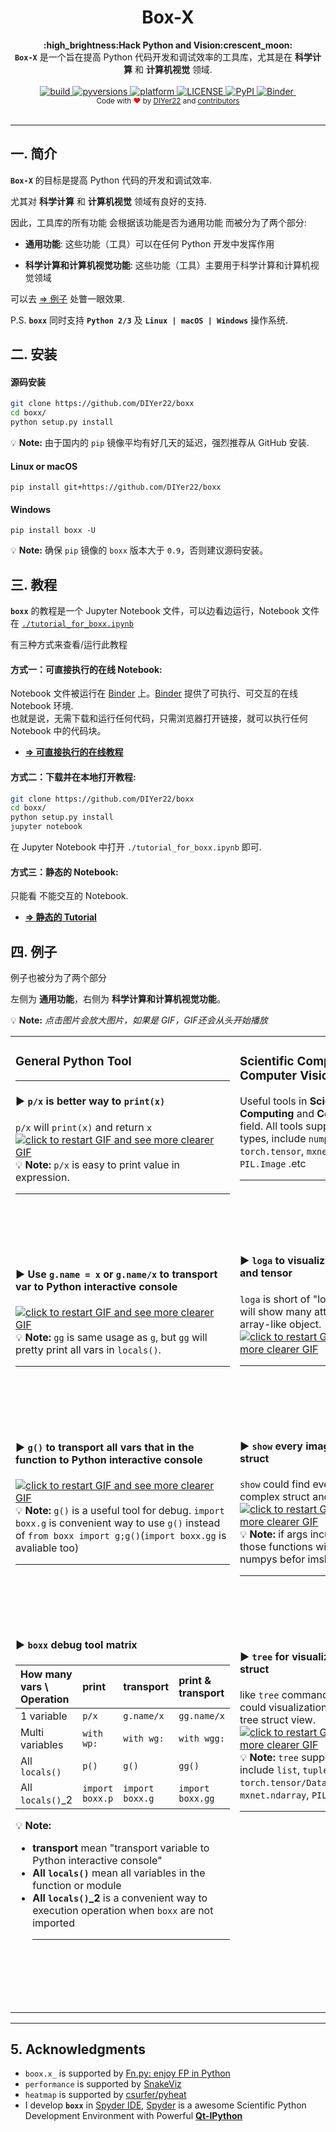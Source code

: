 

<h1 align="center">Box-X</h1>

<div align="center">
  <strong>:high_brightness:Hack Python and Vision:crescent_moon:</strong>
</div>

<div align="center">
  <strong><code>Box-X</code></strong> 是一个旨在提高 Python 代码开发和调试效率的工具库，尤其是在  <strong>科学计算</strong> 和 <strong>计算机视觉</strong> 领域.
</div>

<br/>

<div align="center">
  

  <!-- Build Status -->
  <a href="https://travis-ci.org/DIYer22/boxx">
    <img src="https://img.shields.io/badge/build-passing-brightgreen.svg" alt="build">
  </a>
  
  <!-- pyversions -->
  <a href="https://pypi.python.org/pypi/boxx">
    <img src="https://img.shields.io/pypi/pyversions/boxx.svg" alt="pyversions">
  </a>
  <!-- platform -->
  <a href="">
    <img src="https://img.shields.io/badge/platform-linux%20%7C%20osx%20%7C%20win-blue.svg" alt="platform">
  </a>
  <!-- License -->
  <a href="https://www.github.com/DIYer22/boxx">
    <img src="https://img.shields.io/pypi/l/boxx.svg" alt="LICENSE">
  </a>
  <!-- Version -->
  <a href="https://pypi.python.org/pypi/boxx">
    <img src="https://img.shields.io/pypi/v/boxx.svg" alt="PyPI">
  </a>
  <!-- Binder -->
  <a href="https://mybinder.org/v2/gh/DIYer22/boxx/master?filepath=tutorial_for_boxx.ipynb">
    <img src="https://mybinder.org/badge.svg" alt="Binder">
  </a>
  <!--  -->
  <a href="">
    <img src="" alt="">
  </a>

</div>


<div align="center">
  <sub>Code with <span style="color:red">❤︎</span> by
  <a href="https://github.com/DIYer22">DIYer22</a> and
  <a href="https://github.com/DIYer22/boxx/graphs/contributors">
    contributors
  </a>
  </sub>
</div>

<br/>


---
## 一. 简介

**`Box-X`** 的目标是提高 Python 代码的开发和调试效率.    

尤其对 **科学计算** 和 **计算机视觉** 领域有良好的支持. 

因此，工具库的所有功能 会根据该功能是否为通用功能 而被分为了两个部分:    
 * **通用功能**: 这些功能（工具）可以在任何 Python 开发中发挥作用

 * **科学计算和计算机视觉功能**: 这些功能（工具）主要用于科学计算和计算机视觉领域
 
可以去 [=> 例子](#四-例子) 处瞥一眼效果.

P.S. **`boxx`** 同时支持 **`Python 2/3`** 及 **`Linux | macOS | Windows`** 操作系统.

## 二. 安装


#### 源码安装
```bash
git clone https://github.com/DIYer22/boxx
cd boxx/
python setup.py install
```
💡 **Note:** 由于国内的 `pip` 镜像平均有好几天的延迟，强烈推荐从 GitHub 安装.

#### Linux or macOS
```
pip install git+https://github.com/DIYer22/boxx
```

#### Windows
```
pip install boxx -U
```
💡 **Note:** 确保 `pip` 镜像的 `boxx` 版本大于 `0.9`，否则建议源码安装。
## 三. 教程

**`boxx`** 的教程是一个 Jupyter Notebook 文件，可以边看边运行，Notebook 文件在 [`./tutorial_for_boxx.ipynb`](./tutorial_for_boxx.ipynb)

有三种方式来查看/运行此教程
#### 方式一：可直接执行的在线 Notebook: 
Notebook 文件被运行在 [Binder](https://mybinder.org) 上。[Binder](https://mybinder.org) 提供了可执行、可交互的在线 Notebook 环境.    
也就是说，无需下载和运行任何代码，只需浏览器打开链接，就可以执行任何 Notebook 中的代码块。  
* [**=> 可直接执行的在线教程**](https://mybinder.org/v2/gh/DIYer22/boxx/master?filepath=tutorial_for_boxx.ipynb)

#### 方式二：下载并在本地打开教程:

```bash
git clone https://github.com/DIYer22/boxx
cd boxx/
python setup.py install
jupyter notebook
```
在 Jupyter Notebook 中打开 `./tutorial_for_boxx.ipynb` 即可.

#### 方式三：静态的 Notebook:
 只能看 不能交互的 Notebook.
* [**=> 静态的 Tutorial**](https://nbviewer.jupyter.org/github/DIYer22/boxx/blob/master/tutorial_for_boxx.ipynb)


## 四. 例子

例子也被分为了两个部分

左侧为 **通用功能**，右侧为 **科学计算和计算机视觉功能**。

💡 **Note:** *点击图片会放大图片，如果是 GIF，GIF还会从头开始播放*

<table  style="">
  <tr>
    <td valign="top" width="50%">
    
  ### General Python Tool 
  <hr></hr>
        
  #### ▶  `p/x` is better way to `print(x)`    
  `p/x` will `print(x)` and return `x`
  [![click to restart GIF and see more clearer GIF](./other/img/p.png)](./other/img/p.png)     
  💡 **Note:** `p/x` is easy to print value in expression.
        <hr></hr>
        <br><br>
        <br><br>
        
  #### ▶ Use `g.name = x` or `g.name/x` to transport var to Python interactive console
  [![click to restart GIF and see more clearer GIF](./other/gif/g.gif) ](./other/gif/g.gif)    
  💡 **Note:** `gg` is same usage as `g`, but `gg` will pretty print all vars in `locals()`. 
        <hr></hr>
        <br><br>
        <br><br>
        
  #### ▶ `g()` to transport all vars that in the function to Python interactive console
  [![click to restart GIF and see more clearer GIF](./other/gif/g_call.gif) ](./other/gif/g_call.gif)    
  💡 **Note:** `g()` is a useful tool for debug. `import boxx.g` is convenient way to use `g()` instead of `from boxx import g;g()`(`import boxx.gg` is avaliable too)
        <hr></hr>
        <br><br>
        <br><br>
        
  #### ▶ `boxx` debug tool matrix
| How many vars \ Operation | print | transport | print & transport |
| :---- | :---- | :---- | :---- |
| 1 variable | `p/x` | `g.name/x` | `gg.name/x`|
|Multi variables | `with wp:` | `with wg:` | `with wgg:` |
|All `locals()`| `p()` | `g()` | `gg()` |
|All `locals()`\_2 | `import boxx.p` | `import boxx.g` | `import boxx.gg` |    

  💡 **Note:**   
  * **transport** mean "transport variable to Python interactive console"
  * **All `locals()`** mean all variables in the function or module
  * **All `locals()`\_2** is a convenient way to execution operation when `boxx` are not imported
        <hr></hr>
        <br><br>
        <br><br>
    </td>
    <td valign="top">
    
  ### Scientific Computing and Computer Vision

  Useful tools in **Scientific Computing** and **Computer Vision** field. All tools support array-like types, include `numpy`, `torch.tensor`, `mxnet.ndarray`, `PIL.Image` .etc 
        <hr></hr>
        <br><br>
        <br><br>

  #### ▶ `loga` to visualization matrix and tensor   
  `loga` is short of "log array", `loga` will show many attributes of array-like object.
  [![click to restart GIF and see more clearer GIF](./other/gif/loga.gif)](./other/gif/loga.gif)    
        <hr></hr>
        <br><br>
        <br><br>

  #### ▶ `show` every image in complex struct
  `show` could find every image in complex struct and imshow they.
  [![click to restart GIF and see more clearer GIF](./other/gif/show.gif)](./other/gif/show.gif)    
  💡 **Note:** if args inculde function. those functions will process all numpys befor imshow.
        <hr></hr>
        <br><br>
        <br><br>

  #### ▶ `tree` for visualization complex struct
  like `tree` command in shell that could visualization any struct in tree struct view.
  [![click to restart GIF and see more clearer GIF](./other/gif/tree.gif)](./other/gif/tree.gif)    
  💡 **Note:** `tree` support types include `list`, `tuple`, `dict`, `numpy`, `torch.tensor/Dataset/DataLoader`, `mxnet.ndarray`, `PIL.Image`.etc
        <hr></hr>
        <br><br>
        <br><br>
    </td>
  </tr>
</table> 



---

## 5. Acknowledgments
 * `boox.x_` is supported by [Fn.py: enjoy FP in Python](https://github.com/kachayev/fn.py)
 * `performance` is supported by [SnakeViz](https://jiffyclub.github.io/snakeviz/)
 * `heatmap` is supported by [csurfer/pyheat](https://github.com/csurfer/pyheat)
 * I develop **`boxx`** in [Spyder IDE](https://github.com/spyder-ide/spyder), [Spyder](https://github.com/spyder-ide/spyder) is a awesome Scientific Python Development Environment with Powerful [**Qt-IPython**](https://github.com/jupyter/qtconsole)



